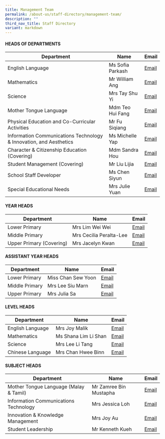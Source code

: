 ```yaml
---
title: Management Team
permalink: /about-us/staff-directory/management-team/
description: ""
third_nav_title: Staff Directory
variant: markdown
---
```

#### HEADS OF DEPARTMENTS

| Department | Name | Email |
| -------- | -------- | -------- |
| English Language     | Ms Sofia Parkash     | <a href="mailto:sofia_gita_parkash@moe.edu.sg" target="">Email</a>     |
| Mathematics     | Mr William Ang     | <a href="mailto:ang_kia_wei_william@moe.edu.sg" target="">Email</a>     |
| Science     | Mrs Tay Shu Yi     | <a href="mailto:wee_shu_yi@moe.edu.sg" target="">Email</a>     |
| Mother Tongue Language     | Mdm Teo Hui Fang    | <a href="mailto:teo_hui_fang@moe.edu.sg" target="">Email</a>     |
| Physical Education and Co-Curricular Activities     | Mr Fu Siqiang    | <a href="mailto:fu_siqiang@moe.edu.sg" target="">Email</a>    |
| Information Communications Technology &amp; Innovation, and Aesthetics    | Ms Michelle Yap     | <a href="mailto:yap_hui_ching_michelle@moe.edu.sg" target="">Email</a>    | 
| Character &amp; Citizenship Education (Covering)     | Mdm Sandra Hou     | <a href="mailto:hou_may_wah_sandra@moe.edu.sg" target="">Email</a>    |
| Student Management (Covering)    | Mr Liu Lijia   | <a href="mailto:liu_lijia@moe.edu.sg" target="">Email</a>    |
| School Staff Developer     | Ms Chen Siyun     | <a href="mailto:chen_siyun@moe.edu.sg" target="">Email</a>    |
| Special Educational Needs     | Mrs Julie Yuan     | <a href="mailto:julie_phoebe_low@moe.edu.sg" target="">Email</a>     |

#### YEAR HEADS

| Department | Name | Email |
| -------- | -------- | -------- |
| Lower Primary     | Mrs Lim Wei Wei     | <a href="mailto:chua_wei_wei@moe.edu.sg" target="">Email</a>     |
| Middle Primary     | Mrs Cecilia Peralta-Lee    | <a href="mailto:cecilia_peralta_lee@moe.edu.sg" target="">Email</a>     |
| Upper Primary (Covering)    | Mrs Jacelyn Kwan     | <a href="mailto:chia_pin_jhin@moe.edu.sg" target="">Email</a>     |

#### ASSISTANT YEAR HEADS

| Department | Name | Email |
| -------- | -------- | -------- |
| Lower Primary     | Miss Chan Sew Yoon     | <a href="mailto:chan_sew_yoon@moe.edu.sg" target="">Email</a>     |
| Middle Primary     | Mrs Lee Siu Marn    | <a href="mailto:leong_siu_marn@moe.edu.sg" target="">Email</a>     |
| Upper Primary     | Mrs Julia Sa     | <a href="mailto:lim_mei_chia_julia@moe.edu.sg" target="">Email</a>     |

#### LEVEL HEADS

| Department | Name | Email |
| -------- | -------- | -------- |
| English Language    | Mrs Joy Malik     | <a href="mailto:joy_amisha_keshyap@moe.edu.sg" target="">Email</a>     |
| Mathematics    | Ms Shana Lim Li Shan     | <a href="mailto:lim_li_shan@moe.edu.sg" target="">Email</a>     |
| Science     | Mrs Lee Li Tang     | <a href="mailto:tang_li_tang@moe.edu.sg" target="">Email</a>     |
| Chinese Language     | Mrs Chan Hwee Binn     | <a href="mailto:seah_hwee_binn@schools.gov.sg" target="">Email</a>     |

#### SUBJECT HEADS

| Department | Name | Email |
| -------- | -------- | -------- |
| Mother Tongue Language (Malay &amp; Tamil)    | Mr Zamree Bin Mustapha     | <a href="mailto:zamree_mustapha@moe.edu.sg" target="">Email</a>     |
| Information Communications Technology     | Mrs Jessica Loh     | <a href="mailto:teo_yiying_jessica@moe.edu.sg" target="">Email</a>     |
| Innovation &amp; Knowledge Management     | Mrs Joy Au     | <a href="mailto:tham_kar_yee@moe.edu.sg" target="">Email</a>    |
| Student Leadership     | Mr Kenneth Kueh     | <a href="mailto:kenneth_kueh@moe.edu.sg" target="">Email</a>     |